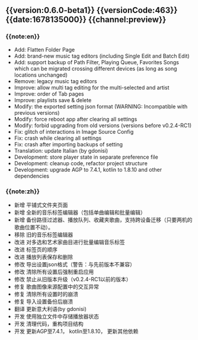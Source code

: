 ## {{version:0.6.0-beta1}} {{versionCode:463}} {{date:1678135000}} {{channel:preview}}

### {{note:en}}
- Add: Flatten Folder Page
- Add: brand-new music tag editors (including Single Edit and Batch Edit)
- Add: support backup of Path Filter, Playing Queue, Favorites Songs which can be migrated crossing different devices (as long as song locations unchanged)
- Remove: legacy music tag editors
- Improve: allow multi tag editing for the multi-selected and artist
- Improve: order of Tab pages
- Improve: playlists save & delete 
- Modify: the exported setting json format (WARNING: Incompatible with previous versions)
- Modify: force reboot app after clearing all settings
- Modify: forbid upgrading from old versions (versions before v0.2.4-RC1)
- Fix: glitch of interactions in Image Source Config
- Fix: crash while clearing all settings
- Fix: crash after importing backups of setting
- Translation: update Italian (by gdonisi)
- Development: store player state in separate preference file
- Development: cleanup code, refactor project structure
- Development: upgrade AGP to 7.4.1, kotlin to 1.8.10 and other dependencies

### {{note:zh}}
- 新增 平铺式文件夹页面
- 新增 全新的音乐标签编辑器（包括单曲编辑和批量编辑）
- 新增 备份路径过滤器、播放队列、收藏夹歌曲，支持跨设备迁移（只要两机的歌曲位置不动）。
- 移除 旧的音乐标签编辑器
- 改进 对多选和艺术家曲目进行批量编辑音乐标签
- 改进 标签页的顺序
- 改进 播放列表保存和删除
- 修改 导出设置json格式（警告：与先前版本不兼容）
- 修改 清除所有设置后强制重启应用
- 修改 禁止从旧版本升级（v0.2.4-RC1以前的版本）
- 修复 歌曲图像来源配置中的交互异常
- 修复 清除所有设置时的崩溃
- 修复 导入设置备份后崩溃
- 翻译 更新意大利语(by gdonisi)
- 开发 使用独立文件中存储播放器状态
- 开发 清理代码，重构项目结构
- 开发 更新AGP至7.4.1， kotlin至1.8.10， 更新其他依赖
